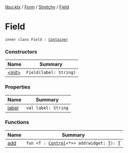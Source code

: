 [libui.ktx](../../../index.md) / [Form](../../index.md) / [Stretchy](../index.md) / [Field](./index.md)

# Field

`inner class Field : `[`Container`](../../../-container/index.md)

### Constructors

| Name | Summary |
|---|---|
| [&lt;init&gt;](-init-.md) | `Field(label: String)` |

### Properties

| Name | Summary |
|---|---|
| [label](label.md) | `val label: String` |

### Functions

| Name | Summary |
|---|---|
| [add](add.md) | `fun <T : `[`Control`](../../../-control/index.md)`<*>> add(widget: `[`T`](add.md#T)`): `[`T`](add.md#T) |
